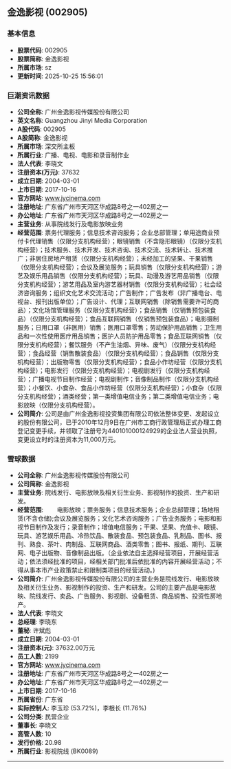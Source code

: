## 金逸影视 (002905)

### 基本信息

- **股票代码**: 002905
- **股票简称**: 金逸影视
- **所属市场**: sz
- **更新时间**: 2025-10-25 15:56:01

### 巨潮资讯数据

- **公司全称**: 广州金逸影视传媒股份有限公司
- **英文名称**: Guangzhou Jinyi Media Corporation
- **A股代码**: 002905
- **A股简称**: 金逸影视
- **所属市场**: 深交所主板
- **所属行业**: 广播、电视、电影和录音制作业
- **法人代表**: 李晓文
- **注册资本(万元)**: 37632
- **成立日期**: 2004-03-01
- **上市日期**: 2017-10-16
- **官方网站**: www.jycinema.com
- **注册地址**: 广东省广州市天河区华成路8号之一402房之一
- **办公地址**: 广东省广州市天河区华成路8号之一402房之一
- **主营业务**: 从事院线发行及电影放映业务
- **经营范围**: 票务代理服务；信息技术咨询服务；企业总部管理；单用途商业预付卡代理销售（仅限分支机构经营）；眼镜销售（不含隐形眼镜）（仅限分支机构经营）；技术服务、技术开发、技术咨询、技术交流、技术转让、技术推广；非居住房地产租赁（仅限分支机构经营）；未经加工的坚果、干果销售（仅限分支机构经营）；会议及展览服务；玩具销售（仅限分支机构经营）；游艺及娱乐用品销售（仅限分支机构经营）；玩具、动漫及游艺用品销售（仅限分支机构经营）；游艺用品及室内游艺器材销售（仅限分支机构经营）；社会经济咨询服务；组织文化艺术交流活动；广告制作；广告发布（非广播电台、电视台、报刊出版单位）；广告设计、代理；互联网销售（除销售需要许可的商品）；文化场馆管理服务（仅限分支机构经营）；食品销售（仅销售预包装食品）（仅限分支机构经营）；食品互联网销售（仅销售预包装食品）；电影摄制服务；日用口罩（非医用）销售；医用口罩零售；劳动保护用品销售；卫生用品和一次性使用医疗用品销售；医护人员防护用品零售；食品互联网销售（仅限分支机构经营）；餐饮服务（不产生油烟、异味、废气）（仅限分支机构经营）；食品经营（销售散装食品）（仅限分支机构经营）；食品销售（仅限分支机构经营）；出版物零售（仅限分支机构经营）；食品小作坊经营（仅限分支机构经营）；电影发行（仅限分支机构经营）；电视剧发行（仅限分支机构经营）；广播电视节目制作经营；电视剧制作；音像制品制作（仅限分支机构经营）；小餐饮、小食杂、食品小作坊经营（仅限分支机构经营）；小食杂（仅限分支机构经营）；酒类经营；第一类增值电信业务；第二类增值电信业务；电影放映（仅限分支机构经营）。
- **公司简介**: 公司是由广州金逸影视投资集团有限公司依法整体变更、发起设立的股份有限公司，已于2010年12月9日在广州市工商行政管理局正式办理工商登记变更手续，并领取了注册号为440101000124929的企业法人营业执照，变更设立时的注册资本为11,000万元。

### 雪球数据

- **公司全称**: 广州金逸影视传媒股份有限公司
- **公司简称**: 金逸影视
- **主营业务**: 院线发行、电影放映及相关衍生业务、影视制作的投资、生产和研发。
- **经营范围**: 　　电影放映；票务服务；信息技术服务；企业总部管理；场地租赁(不含仓储);会议及展览服务；文化艺术咨询服务；广告业务服务；电影和影视节目制作及发行；录音制作；增值电信服务；干果、坚果、充值卡、眼镜、玩具、游艺娱乐用品、冷热饮品、散装食品、预包装食品、乳制品、图书、报刊、熟食、茶叶、肉制品、互联网商品、酒类零售；图书、报纸、期刊、互联网、电子出版物、音像制品出版。（企业依法自主选择经营项目，开展经营活动；依法须经批准的项目，经相关部门批准后依批准的内容开展经营活动；不得从事本市产业政策禁止和限制类项目的经营活动。)
- **公司简介**: 广州金逸影视传媒股份有限公司的主营业务是院线发行、电影放映及相关衍生业务、影视制作的投资、生产和研发。公司的主要产品是电影放映、院线发行、卖品、广告服务、影视剧、设备租赁、商品销售、投资性房地产。
- **法人代表**: 李晓文
- **总经理**: 李晓东
- **董秘**: 许斌彪
- **成立日期**: 2004-03-01
- **注册资本(元)**: 37632.00万元
- **员工人数**: 2199
- **官方网站**: www.jycinema.com
- **注册地址**: 广东省广州市天河区华成路8号之一402房之一
- **办公地址**: 广东省广州市天河区华成路8号之一402房之一
- **上市日期**: 2017-10-16
- **所属省份**: 广东省
- **实际控制人**: 李玉珍 (53.72%)，李根长 (11.76%)
- **公司分类**: 民营企业
- **董事长**: 李晓文
- **高管人数**: 10
- **发行价格**: 20.98
- **所属行业**: 影视院线 (BK0089)

---